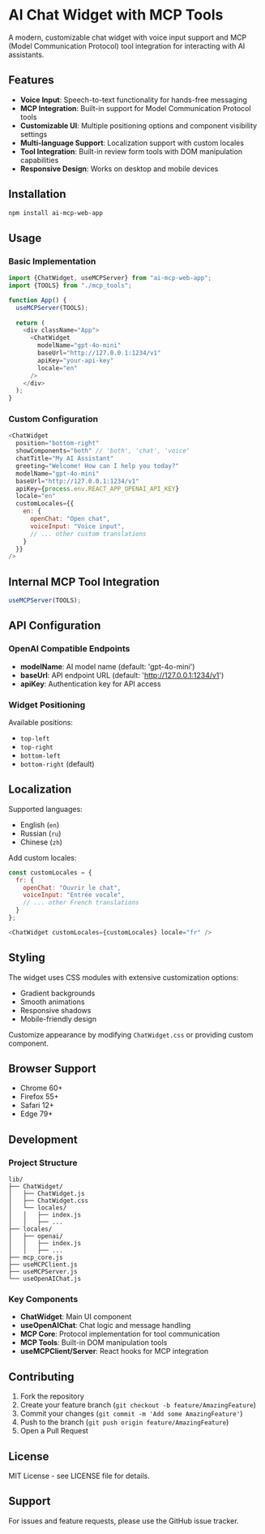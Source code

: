 # AI Chat Widget with MCP Tools

A modern, customizable chat widget with voice input support and MCP (Model Communication Protocol) tool integration for interacting with AI assistants.

## Features

- **Voice Input**: Speech-to-text functionality for hands-free messaging
- **MCP Integration**: Built-in support for Model Communication Protocol tools
- **Customizable UI**: Multiple positioning options and component visibility settings
- **Multi-language Support**: Localization support with custom locales
- **Tool Integration**: Built-in review form tools with DOM manipulation capabilities
- **Responsive Design**: Works on desktop and mobile devices

## Installation

```bash
npm install ai-mcp-web-app
```

## Usage

### Basic Implementation

```javascript
import {ChatWidget, useMCPServer} from "ai-mcp-web-app";
import {TOOLS} from "./mcp_tools";

function App() {
  useMCPServer(TOOLS);
  
  return (
    <div className="App">
      <ChatWidget 
        modelName="gpt-4o-mini"
        baseUrl="http://127.0.0.1:1234/v1"
        apiKey="your-api-key"
        locale="en"
      />
    </div>
  );
}
```

### Custom Configuration
```javascript
<ChatWidget 
  position="bottom-right"
  showComponents="both" // 'both', 'chat', 'voice'
  chatTitle="My AI Assistant"
  greeting="Welcome! How can I help you today?"
  modelName="gpt-4o-mini"
  baseUrl="http://127.0.0.1:1234/v1"
  apiKey={process.env.REACT_APP_OPENAI_API_KEY}
  locale="en"
  customLocales={{
    en: {
      openChat: "Open chat",
      voiceInput: "Voice input",
      // ... other custom translations
    }
  }}
/>
```

## Internal MCP Tool Integration
```javascript
useMCPServer(TOOLS);
```

## API Configuration
### OpenAI Compatible Endpoints
- **modelName**: AI model name (default: 'gpt-4o-mini')
- **baseUrl**: API endpoint URL (default: 'http://127.0.0.1:1234/v1')
- **apiKey**: Authentication key for API access

### Widget Positioning

Available positions:
- `top-left`
- `top-right` 
- `bottom-left`
- `bottom-right` (default)

## Localization
Supported languages:
- English (`en`)
- Russian (`ru`)
- Chinese (`zh`)

Add custom locales:
```javascript
const customLocales = {
  fr: {
    openChat: "Ouvrir le chat",
    voiceInput: "Entrée vocale",
    // ... other French translations
  }
};

<ChatWidget customLocales={customLocales} locale="fr" />
```

## Styling
The widget uses CSS modules with extensive customization options:
- Gradient backgrounds
- Smooth animations
- Responsive shadows
- Mobile-friendly design

Customize appearance by modifying `ChatWidget.css` or providing custom component.

## Browser Support
- Chrome 60+
- Firefox 55+
- Safari 12+
- Edge 79+

## Development
### Project Structure
```
lib/
├── ChatWidget/
│   ├── ChatWidget.js
│   ├── ChatWidget.css
│   └── locales/
│   │   ├── index.js
│   │   ├── ...
├── locales/
│   ├── openai/
│   │   ├── index.js
│   │   ├── ...
├── mcp_core.js
├── useMCPClient.js
├── useMCPServer.js
└── useOpenAIChat.js
```

### Key Components
- **ChatWidget**: Main UI component
- **useOpenAIChat**: Chat logic and message handling
- **MCP Core**: Protocol implementation for tool communication
- **MCP Tools**: Built-in DOM manipulation tools
- **useMCPClient/Server**: React hooks for MCP integration

## Contributing
1. Fork the repository
2. Create your feature branch (`git checkout -b feature/AmazingFeature`)
3. Commit your changes (`git commit -m 'Add some AmazingFeature'`)
4. Push to the branch (`git push origin feature/AmazingFeature`)
5. Open a Pull Request

## License

MIT License - see LICENSE file for details.

## Support

For issues and feature requests, please use the GitHub issue tracker.
```
